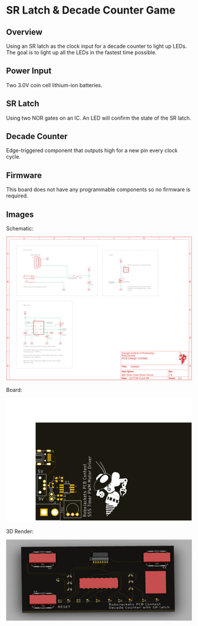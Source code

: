 # SR Latch & Decade Counter Game

## Overview

Using an SR latch as the clock input for a decade counter to light up LEDs. The goal is to light up all the LEDs in the fastest time possible.

## Power Input

Two 3.0V coin cell lithium-ion batteries.

## SR Latch

Using two NOR gates on an IC. An LED will confirm the state of the SR latch.

## Decade Counter

Edge-triggered component that outputs high for a new pin every clock cycle.

## Firmware

This board does not have any programmable components so no firmware is required.

## Images

Schematic:

![Board](Example_Schematic.png)

Board:

![Board](Example_Board.png)

3D Render:

![plane](plane.png)

